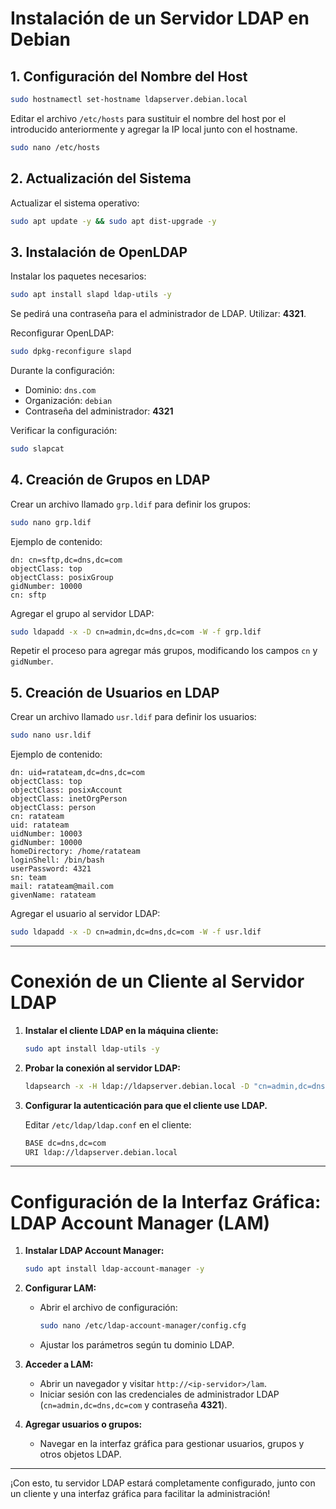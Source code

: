 
# Instalación de un Servidor LDAP en Debian

## 1. Configuración del Nombre del Host
```bash
sudo hostnamectl set-hostname ldapserver.debian.local
```

Editar el archivo `/etc/hosts` para sustituir el nombre del host por el introducido anteriormente y agregar la IP local junto con el hostname.

```bash
sudo nano /etc/hosts
```

## 2. Actualización del Sistema
Actualizar el sistema operativo:

```bash
sudo apt update -y && sudo apt dist-upgrade -y
```

## 3. Instalación de OpenLDAP
Instalar los paquetes necesarios:

```bash
sudo apt install slapd ldap-utils -y
```

Se pedirá una contraseña para el administrador de LDAP. Utilizar: **4321**.

Reconfigurar OpenLDAP:

```bash
sudo dpkg-reconfigure slapd
```

Durante la configuración:
- Dominio: `dns.com`
- Organización: `debian`
- Contraseña del administrador: **4321**

Verificar la configuración:

```bash
sudo slapcat
```

## 4. Creación de Grupos en LDAP
Crear un archivo llamado `grp.ldif` para definir los grupos:

```bash
sudo nano grp.ldif
```

Ejemplo de contenido:

```ldif
dn: cn=sftp,dc=dns,dc=com
objectClass: top
objectClass: posixGroup
gidNumber: 10000
cn: sftp
```

Agregar el grupo al servidor LDAP:

```bash
sudo ldapadd -x -D cn=admin,dc=dns,dc=com -W -f grp.ldif
```

Repetir el proceso para agregar más grupos, modificando los campos `cn` y `gidNumber`.

## 5. Creación de Usuarios en LDAP
Crear un archivo llamado `usr.ldif` para definir los usuarios:

```bash
sudo nano usr.ldif
```

Ejemplo de contenido:

```ldif
dn: uid=ratateam,dc=dns,dc=com
objectClass: top
objectClass: posixAccount
objectClass: inetOrgPerson
objectClass: person
cn: ratateam
uid: ratateam
uidNumber: 10003
gidNumber: 10000
homeDirectory: /home/ratateam
loginShell: /bin/bash
userPassword: 4321
sn: team
mail: ratateam@mail.com
givenName: ratateam
```

Agregar el usuario al servidor LDAP:

```bash
sudo ldapadd -x -D cn=admin,dc=dns,dc=com -W -f usr.ldif
```

---

# Conexión de un Cliente al Servidor LDAP

1. **Instalar el cliente LDAP en la máquina cliente:**

   ```bash
   sudo apt install ldap-utils -y
   ```

2. **Probar la conexión al servidor LDAP:**

   ```bash
   ldapsearch -x -H ldap://ldapserver.debian.local -D "cn=admin,dc=dns,dc=com" -W
   ```

3. **Configurar la autenticación para que el cliente use LDAP.**

   Editar `/etc/ldap/ldap.conf` en el cliente:

   ```bash
   BASE dc=dns,dc=com
   URI ldap://ldapserver.debian.local
   ```

---

# Configuración de la Interfaz Gráfica: LDAP Account Manager (LAM)

1. **Instalar LDAP Account Manager:**

   ```bash
   sudo apt install ldap-account-manager -y
   ```

2. **Configurar LAM:**
   - Abrir el archivo de configuración:

     ```bash
     sudo nano /etc/ldap-account-manager/config.cfg
     ```

   - Ajustar los parámetros según tu dominio LDAP.

3. **Acceder a LAM:**
   - Abrir un navegador y visitar `http://<ip-servidor>/lam`.
   - Iniciar sesión con las credenciales de administrador LDAP (`cn=admin,dc=dns,dc=com` y contraseña **4321**).

4. **Agregar usuarios o grupos:**
   - Navegar en la interfaz gráfica para gestionar usuarios, grupos y otros objetos LDAP.

---

¡Con esto, tu servidor LDAP estará completamente configurado, junto con un cliente y una interfaz gráfica para facilitar la administración!
